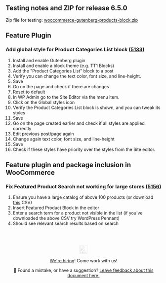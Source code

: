## Testing notes and ZIP for release 6.5.0

Zip file for testing: [woocommerce-gutenberg-products-block.zip](https://github.com/woocommerce/woocommerce-gutenberg-products-block/files/7661998/woocommerce-gutenberg-products-block.zip)

## Feature Plugin

### Add global style for Product Categories List block ([5133](https://github.com/woocommerce/woocommerce-gutenberg-products-block/pull/5133))

1. Install and enable Gutenberg plugin
2. Install and enable a block theme (e.g. TT1 Blocks)
3. Add the "Product Categories List" block to a post
4. Verify you can change the text color, font size, and line-height.
5. Save
6. Go on the page and check if there are changes
7. Reset to default
8. In WP Admin go to the Site Editor via the menu item.
9. Click on the Global styles icon
10. Verify the Product Categories List block is shown, and you can tweak its styles
11. Save
12. Go on the page created earlier and check if all styles are applied correctly
13. Edit previous post/page again
14. Change again text color, font size, and line-height
15. Save
16. Check if these styles have priority over the styles from the Site editor.

## Feature plugin and package inclusion in WooCommerce

### Fix Featured Product Search not working for large stores ([5156](https://github.com/woocommerce/woocommerce-gutenberg-products-block/pull/5156))

1. Ensure you have a large catalog of above 100 products (or download [this](https://github.com/woocommerce/woocommerce-gutenberg-products-block/files/7666753/100_wc_products.csv) CSV)
2. Insert Featured Product Block in the editor
3. Enter a search term for a product not visible in the list (if you've downloaded the above CSV try WordPress Pennant)
4. Should see relevant search results based on search

<!-- FEEDBACK --><br/><br/><p align="center"><a href="https://woocommerce.com/"><img src="https://woocommerce.com/wp-content/themes/woo/images/logo-woocommerce@2x.png" alt="WooCommerce" height="28px" style="filter: grayscale(100%);opacity: 0.2;" /></a></p><p align="center"><a href="https://woocommerce.com/careers/">We're hiring</a>! Come work with us!</p><p align="center">🐞 Found a mistake, or have a suggestion? <a href="https://github.com/woocommerce/woocommerce-gutenberg-products-block/issues/new?assignees=&labels=type%3A+documentation&template=--doc-feedback.md&title=Feedback%20on%20`./docs/testing/releases/650.md`">Leave feedback about this document here.</a></p><!-- /FEEDBACK -->

